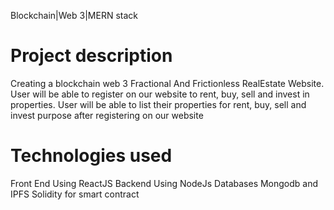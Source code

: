 Blockchain|Web 3|MERN stack
# Project description
Creating a blockchain web 3 Fractional And Frictionless RealEstate Website. User will be able to register on our website to rent, buy, sell and invest in properties. User will be able to list their properties for rent, buy, sell and invest purpose after registering on our website

# Technologies used
Front End Using ReactJS
Backend Using NodeJs
Databases Mongodb and IPFS
Solidity for smart contract
